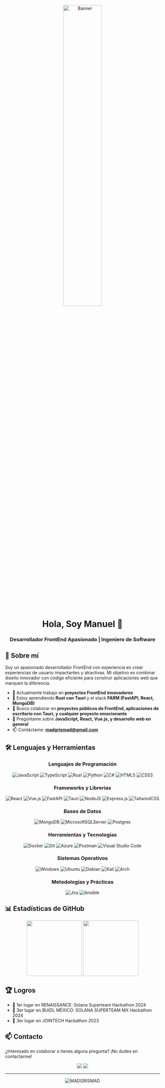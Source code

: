 <div align="center">
  <img src="https://raw.githubusercontent.com/SAWARATSUKI/KawaiiLogos/main/tailwind%20css/Tailwindcss.png" alt="Banner" width="50%">
  <h1>Hola, Soy Manuel 👋</h1>
  <h3>Desarrollador FrontEnd Apasionado | Ingeniero de Software</h3>
</div>



## 🚀 Sobre mí

Soy un apasionado desarrollador FrontEnd con experiencia en crear experiencias de usuario impactantes y atractivas. Mi objetivo es combinar diseño innovador con código eficiente para construir aplicaciones web que marquen la diferencia.

- 🔭 Actualmente trabajo en **proyectos FrontEnd innovadores**
- 🌱 Estoy aprendiendo **Rust con Tauri** y el stack **FARM (FastAPI, React, MongoDB)**
- 👯 Busco colaborar en **proyectos públicos de FrontEnd, aplicaciones de escritorio con Tauri, y cualquier proyecto emocionante**
- 💬 Pregúntame sobre **JavaScript, React, Vue.js, y desarrollo web en general**
- 📫 Contáctame: **madgrismad@gmail.com**

## 🛠️ Lenguajes y Herramientas

<div align="center">

### Lenguajes de Programación
![JavaScript](https://img.shields.io/badge/javascript-%23323330.svg?style=for-the-badge&logo=javascript&logoColor=%23F7DF1E)
![TypeScript](https://img.shields.io/badge/typescript-%23007ACC.svg?style=for-the-badge&logo=typescript&logoColor=white)
![Rust](https://img.shields.io/badge/rust-%23000000.svg?style=for-the-badge&logo=rust&logoColor=white)
![Python](https://img.shields.io/badge/python-3670A0?style=for-the-badge&logo=python&logoColor=ffdd54)
![C#](https://img.shields.io/badge/c%23-%23239120.svg?style=for-the-badge&logo=csharp&logoColor=white)
![HTML5](https://img.shields.io/badge/html5-%23E34F26.svg?style=for-the-badge&logo=html5&logoColor=white)
![CSS3](https://img.shields.io/badge/css3-%231572B6.svg?style=for-the-badge&logo=css3&logoColor=white)

### Frameworks y Librerías
![React](https://img.shields.io/badge/react-%2320232a.svg?style=for-the-badge&logo=react&logoColor=%2361DAFB)
![Vue.js](https://img.shields.io/badge/vuejs-%2335495e.svg?style=for-the-badge&logo=vuedotjs&logoColor=%234FC08D)
![FastAPI](https://img.shields.io/badge/FastAPI-005571?style=for-the-badge&logo=fastapi)
![Tauri](https://img.shields.io/badge/tauri-%2324C8DB.svg?style=for-the-badge&logo=tauri&logoColor=%23FFFFFF)
![NodeJS](https://img.shields.io/badge/node.js-6DA55F?style=for-the-badge&logo=node.js&logoColor=white)
![Express.js](https://img.shields.io/badge/express.js-%23404d59.svg?style=for-the-badge&logo=express&logoColor=%2361DAFB)
![TailwindCSS](https://img.shields.io/badge/tailwindcss-%2338B2AC.svg?style=for-the-badge&logo=tailwind-css&logoColor=white)

### Bases de Datos
![MongoDB](https://img.shields.io/badge/MongoDB-%234ea94b.svg?style=for-the-badge&logo=mongodb&logoColor=white)
![MicrosoftSQLServer](https://img.shields.io/badge/Microsoft%20SQL%20Server-CC2927?style=for-the-badge&logo=microsoft%20sql%20server&logoColor=white)
![Postgres](https://img.shields.io/badge/postgres-%23316192.svg?style=for-the-badge&logo=postgresql&logoColor=white)

### Herramientas y Tecnologías
![Docker](https://img.shields.io/badge/docker-%230db7ed.svg?style=for-the-badge&logo=docker&logoColor=white)
![Git](https://img.shields.io/badge/git-%23F05033.svg?style=for-the-badge&logo=git&logoColor=white)
![Azure](https://img.shields.io/badge/azure-%230072C6.svg?style=for-the-badge&logo=microsoftazure&logoColor=white)
![Postman](https://img.shields.io/badge/Postman-FF6C37?style=for-the-badge&logo=postman&logoColor=white)
![Visual Studio Code](https://img.shields.io/badge/Visual%20Studio%20Code-0078d7.svg?style=for-the-badge&logo=visual-studio-code&logoColor=white)

### Sistemas Operativos
![Windows](https://img.shields.io/badge/Windows-0078D6?style=for-the-badge&logo=windows&logoColor=white)
![Ubuntu](https://img.shields.io/badge/Ubuntu-E95420?style=for-the-badge&logo=ubuntu&logoColor=white)
![Debian](https://img.shields.io/badge/Debian-D70A53?style=for-the-badge&logo=debian&logoColor=white)
![Kali](https://img.shields.io/badge/Kali-268BEE?style=for-the-badge&logo=kalilinux&logoColor=white)
![Arch](https://img.shields.io/badge/Arch%20Linux-1793D1?logo=arch-linux&logoColor=fff&style=for-the-badge)

### Metodologías y Prácticas
![Jira](https://img.shields.io/badge/jira-%230A0FFF.svg?style=for-the-badge&logo=jira&logoColor=white)
![Ansible](https://img.shields.io/badge/ansible-%231A1918.svg?style=for-the-badge&logo=ansible&logoColor=white)

</div>

## 📊 Estadísticas de GitHub

<div align="center">
  <img height="180em" src="https://github-readme-stats.vercel.app/api?username=MADGRISMAD&show_icons=true&theme=radical&include_all_commits=true&count_private=true"/>
  <img height="180em" src="https://github-readme-stats.vercel.app/api/top-langs/?username=MADGRISMAD&layout=compact&langs_count=8&theme=radical"/>
</div>

## 🏆 Logros

- 🥇 1er lugar en RENAISSANCE: Solana Superteam Hackathon 2024
- 🥉 3er lugar en BUIDL MÉXICO: SOLANA SUPERTEAM MX Hackathon 2024
- 🥉 3er lugar en JOINTECH Hackathon 2023

## 📫 Contacto

¿Interesado en colaborar o tienes alguna pregunta? ¡No dudes en contactarme!

<div align="center">
  <a href="mailto:madgrismad@gmail.com"><img src="https://img.shields.io/badge/-Envíame%20un%20email-D14836?style=for-the-badge&logo=Gmail&logoColor=white"/></a>
  <a href="https://linkedin.com/in/yourusername"><img src="https://img.shields.io/badge/-Conéctemos%20en%20LinkedIn-0077B5?style=for-the-badge&logo=Linkedin&logoColor=white"/></a>
</div>

---

<p align="center">
  <img src="https://komarev.com/ghpvc/?username=MADGRISMAD&label=Visitas%20al%20perfil&color=0e75b6&style=flat" alt="MADGRISMAD" />
</p>
